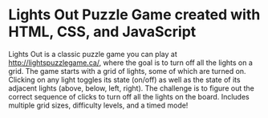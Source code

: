# Lights Out Puzzle Game created with HTML, CSS, and JavaScript
Lights Out is a classic puzzle game you can play at http://lightspuzzlegame.ca/, where the goal is to turn off all the lights on a grid. The game starts with a grid of lights, some of which are turned on. Clicking on any light toggles its state (on/off) as well as the state of its adjacent lights (above, below, left, right). The challenge is to figure out the correct sequence of clicks to turn off all the lights on the board. Includes multiple grid sizes, difficulty levels, and a timed mode!
